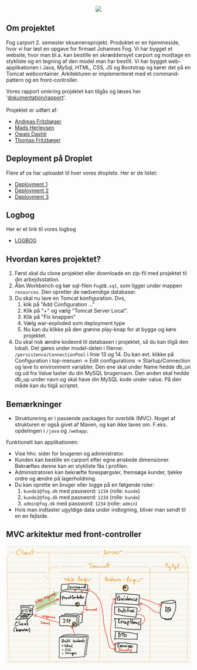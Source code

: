 <p align="center">
  <img src="https://i.ibb.co/PFfyyWD/fog-logo-banner.png">
</p>

## Om projektet
Fog carport 2. semester eksamensprojekt. Produktet er en hjemmeside, hvor vi har løst en opgave for firmaet Johannes Fog. Vi har bygget et website, hvor man bl.a. kan bestille en skræddersyet carport og modtage en stykliste og en tegning af den model man har bestilt. Vi har bygget web-applikationen i Java, MySql, HTML, CSS, JS og Bootstrap og kører det på en Tomcat webcontainer. Arkitekturen er implementeret med et command-pattern og en front-controller.

Vores rapport omkring projektet kan tilgås og læses her '[dokumentation/rapport]()'. <br> <br>
Projektet er udført af:
- [Andreas Fritzbøger](https://github.com/Wolfgang1235)
- [Mads Herlevsen](https://github.com/Mads725)
- [Owais Dashti](https://github.com/OwaisAD)
- [Thomas Fritzbøger](https://github.com/thomasfritzboger)

## Deployment på Droplet
Flere af os har uploadet til hver vores droplets. Her er de listet:
- [Deployment 1](http://134.209.250.205:8080/fogcarport/) <!--Owais-->
- [Deployment 2](http://46.101.240.195:8080/fog/) <!--Thomas-->
- [Deployment 3](http://64.225.97.221:8080/fog/) <!--Andreas-->

## Logbog
Her er et link til vores logbog
- [LOGBOG]()

## Hvordan køres projektet?
1. Først skal du clone projektet eller downloade en zip-fil med projektet til din arbejdsstation.
2. Åbn Workbench og kør sql-filen `FogDB.sql`, som ligger under mappen `resources`. Den opretter de nødvendige databaser. 
3. Du skal nu lave en Tomcat konfiguration. Dvs, 
   1. klik på "Add Configuration ..."
   2. Klik på "+" og vælg "Tomcat Server Local".
   3. Klik på "Fix knappen"
   4. Vælg war-exploded som deployment type
   5. Nu kan du klikke på den grønne play-knap for at bygge og køre projektet.
4. Du skal nok ændre kodeord til databasen i projektet, så du kan tilgå den lokalt. Det gøres under model-delen i filerne: `/persistence/ConnectionPool` i linie 13 og 14. Du kan evt. klikke på Configuration i top-menuen -> Edit configurations -> Startup/Connection og lave to environment variabler. Den ene skal under Name hedde db_un og ud fra Value taster du din MySQL brugernavn. Den anden skal hedde db_up under navn og skal have din MySQL kode under value. På den måde kan du tilgå scriptet.

## Bemærkninger
- Strukturering er i passende packages for overblik (MVC). Noget af strukturen er også givet af Maven, og kan ikke laves om. F.eks. opdelingen i `/java` og `/webapp`.

Funktionelt kan applikationen:
- Vise hhv. sider for brugeren og administrator.
- Kunden kan bestille en carport efter egne ønskede dimensioner. Bekræftes denne kan en stykliste fås i profilen.
- Administratoren kan bekræfte forespørgsler, fremsøge kunder, tjekke ordre og ændre på lagerholdning.
- Du kan oprette en bruger eller logge på en følgende roler:
    1. `kunde1@fog.dk` med password: `1234` (rolle: `kunde`)
    2. `kunde2@fog.dk` med password: `1234` (rolle: `kunde`)
    3. `admin@fog.dk` med password: `1234` (rolle: `admin`)
- Hvis man indtaster ugyldige data under indlogning, bliver man sendt til en en fejlside.

## MVC arkitektur med front-controller

![](documentation/frontcontroller.jpg)
